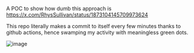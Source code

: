 A POC to show how dumb this approach is https://x.com/RhysSullivan/status/1873104145709973624

This repo literally makes a commit to itself every few minutes thanks to github actions, hence swamping my activity with meaningless green dots.

![image](https://github.com/user-attachments/assets/7d087772-a19a-4bbd-9524-f52fc81b6e5f)
